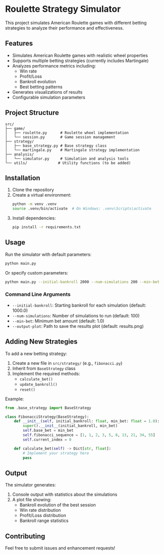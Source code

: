 # Roulette Strategy Simulator

This project simulates American Roulette games with different betting strategies to analyze their performance and effectiveness.

## Features

- Simulates American Roulette games with realistic wheel properties
- Supports multiple betting strategies (currently includes Martingale)
- Analyzes performance metrics including:
  - Win rate
  - Profit/Loss
  - Bankroll evolution
  - Best betting patterns
- Generates visualizations of results
- Configurable simulation parameters

## Project Structure

```
src/
├── game/
│   ├── roulette.py      # Roulette wheel implementation
│   └── session.py       # Game session management
├── strategy/
│   ├── base_strategy.py # Base strategy class
│   └── martingale.py    # Martingale strategy implementation
├── analysis/
│   └── simulator.py     # Simulation and analysis tools
└── utils/              # Utility functions (to be added)
```

## Installation

1. Clone the repository
2. Create a virtual environment:
   ```bash
   python -m venv .venv
   source .venv/bin/activate  # On Windows: .venv\Scripts\activate
   ```
3. Install dependencies:
   ```bash
   pip install -r requirements.txt
   ```

## Usage

Run the simulator with default parameters:
```bash
python main.py
```

Or specify custom parameters:
```bash
python main.py --initial-bankroll 2000 --num-simulations 200 --min-bet 5 --output-plot my_results.png
```

### Command Line Arguments

- `--initial-bankroll`: Starting bankroll for each simulation (default: 1000.0)
- `--num-simulations`: Number of simulations to run (default: 100)
- `--min-bet`: Minimum bet amount (default: 1.0)
- `--output-plot`: Path to save the results plot (default: results.png)

## Adding New Strategies

To add a new betting strategy:

1. Create a new file in `src/strategy/` (e.g., `fibonacci.py`)
2. Inherit from `BaseStrategy` class
3. Implement the required methods:
   - `calculate_bet()`
   - `update_bankroll()`
   - `reset()`

Example:
```python
from .base_strategy import BaseStrategy

class FibonacciStrategy(BaseStrategy):
    def __init__(self, initial_bankroll: float, min_bet: float = 1.0):
        super().__init__(initial_bankroll, min_bet)
        self.base_bet = min_bet
        self.fibonacci_sequence = [1, 1, 2, 3, 5, 8, 13, 21, 34, 55]
        self.current_index = 0

    def calculate_bet(self) -> Dict[str, float]:
        # Implement your strategy here
        pass
```

## Output

The simulator generates:
1. Console output with statistics about the simulations
2. A plot file showing:
   - Bankroll evolution of the best session
   - Win rate distribution
   - Profit/Loss distribution
   - Bankroll range statistics

## Contributing

Feel free to submit issues and enhancement requests! 